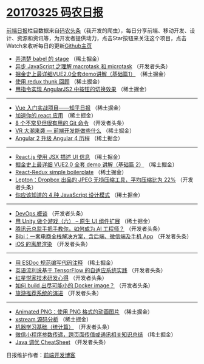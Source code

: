 # [20170325 码农日报](25.md)

[前端日报](https://qdkfweb.cn/c/news)栏目数据来自[码农头条](https://toutiao.qdkfweb.cn/)（我开发的爬虫），每日分享前端、移动开发、设计、资源和资讯等，为开发者提供动力，点击Star按钮来关注这个项目，点击Watch来收听每日的更新[Github主页](https://github.com/kujian/frontendDaily)
* [弄清楚 babel 的 stage](https://toutiao.qdkfweb.cn/31775.html) （稀土掘金）
* [异步 JavaScript 之理解 macrotask 和 microtask](https://toutiao.qdkfweb.cn/31803.html) （开发者头条）
* [掘金史上最详细VUE2.0全套demo讲解（基础篇1）](https://toutiao.qdkfweb.cn/31771.html) （稀土掘金）
* [使用 redux thunk 回顾](https://toutiao.qdkfweb.cn/31772.html) （稀土掘金）
* [用指令实现 AngularJS2 中按钮的切换效果](https://toutiao.qdkfweb.cn/31762.html) （稀土掘金）

***
* [Vue 入门实战项目——知乎日报](https://toutiao.qdkfweb.cn/31763.html) （稀土掘金）
* [加速你的 react 应用](https://toutiao.qdkfweb.cn/31766.html) （稀土掘金）
* [8 个不常见但很有用的 Git 命令](https://toutiao.qdkfweb.cn/31793.html) （开发者头条）
* [VR 大潮来袭 &#8212; 前端开发能做些什么](https://toutiao.qdkfweb.cn/31768.html) （稀土掘金）
* [Angular 2 升级 Angular 4 历程](https://toutiao.qdkfweb.cn/31769.html) （稀土掘金）

***
* [React.js 使用 JSX 描述 UI 信息](https://toutiao.qdkfweb.cn/31770.html) （稀土掘金）
* [掘金史上最详细 VUE2.0 全套 demo 讲解（基础篇 2）](https://toutiao.qdkfweb.cn/31761.html) （稀土掘金）
* [React-Redux simple boilerplate](https://toutiao.qdkfweb.cn/31764.html) （稀土掘金）
* [Lepton：Dropbox 出品的 JPEG 无损压缩工具，平均压缩比为 22%](https://toutiao.qdkfweb.cn/31799.html) （开发者头条）
* [你应该知道的 4 种 JavaScript 设计模式](https://toutiao.qdkfweb.cn/31776.html) （稀土掘金）

***
* [DevOps 概谈](https://toutiao.qdkfweb.cn/31802.html) （开发者头条）
* [用 Unity 做个游戏（六） &#8211; 原生 UI 组件扩展](https://toutiao.qdkfweb.cn/31758.html) （稀土掘金）
* [腾讯云总监手把手教你，如何成为 AI 工程师？](https://toutiao.qdkfweb.cn/31794.html) （开发者头条）
* [Bibi：一套电商全栈解决方案，含后端、微信端及手机 App](https://toutiao.qdkfweb.cn/31795.html) （开发者头条）
* [iOS 的离屏渲染](https://toutiao.qdkfweb.cn/31804.html) （开发者头条）

***
* [用 ESDoc 规范编写代码注释](https://toutiao.qdkfweb.cn/31774.html) （稀土掘金）
* [英语流利说基于 TensorFlow 的自适应系统实践](https://toutiao.qdkfweb.cn/31800.html) （开发者头条）
* [红星悦家技术研发心得](https://toutiao.qdkfweb.cn/31792.html) （开发者头条）
* [如何 build 出尽可能小的 Docker image？](https://toutiao.qdkfweb.cn/31797.html) （开发者头条）
* [旅游推荐系统的演进](https://toutiao.qdkfweb.cn/31798.html) （开发者头条）

***
* [Animated PNG：使用 PNG 格式的动画图片](https://toutiao.qdkfweb.cn/31773.html) （稀土掘金）
* [xstream 源码分析](https://toutiao.qdkfweb.cn/31765.html) （稀土掘金）
* [机器学习基础（统计篇）](https://toutiao.qdkfweb.cn/31791.html) （开发者头条）
* [微信小程序参数传递，跨页面传值或通讯相关知识总结](https://toutiao.qdkfweb.cn/31760.html) （稀土掘金）
* [Java 调优 CheatSheet](https://toutiao.qdkfweb.cn/31796.html) （开发者头条）

日报维护作者：[前端开发博客](https://qdkfweb.cn/) 
